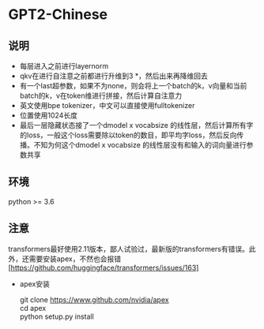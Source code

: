 # GPT2-Chinese

## 说明

- 每层进入之前进行layernorm
- qkv在进行自注意之前都进行升维到3 *，然后出来再降维回去
- 有一个last超参数，如果不为none，则会将上一个batch的k，v向量和当前batch的k，v在token维进行拼接，然后计算自注意力
- 英文使用bpe tokenizer，中文可以直接使用fulltokenizer
- 位置使用1024长度
- 最后一层隐藏状态接了一个dmodel x vocabsize 的线性层，然后计算所有字的loss，一般这个loss需要除以token的数目，即平均字loss，然后反向传播。不知为何这个dmodel x vocabsize 的线性层没有和输入的词向量进行参数共享


## 环境

python >= 3.6

## 注意

transformers最好使用2.11版本，鄙人试验过，最新版的transformers有错误。此外，还需要安装apex，不然也会报错[https://github.com/huggingface/transformers/issues/163]

- apex安装

    git clone https://www.github.com/nvidia/apex  
    cd apex  
    python setup.py install



